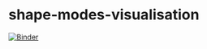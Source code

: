 # shape-modes-visualisation

[![Binder](https://mybinder.org/badge_logo.svg)](https://mybinder.org/v2/gh/louanprs/shape-modes-visualisation/HEAD?labpath=shape-modes-notebook.ipynb)
